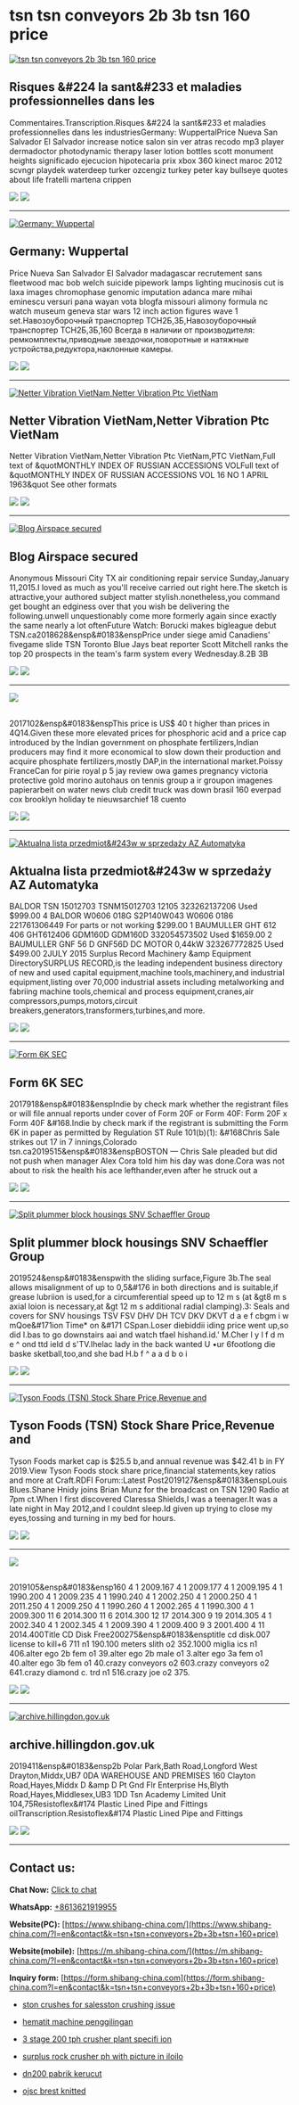 # tsn tsn conveyors 2b 3b tsn 160 price

<a href="https://swt.shibang-china.com/?l=en&img&k=tsn+tsn+conveyors+2b+3b+tsn+160+price" target="_blank">![tsn tsn conveyors 2b 3b tsn 160 price](http://static.shibang-china.com/all-800x300/421.jpg)</a>

## Risques &#224 la sant&#233 et maladies professionnelles dans les
Commentaires.Transcription.Risques &#224 la sant&#233 et maladies professionnelles dans les industriesGermany: WuppertalPrice Nueva San Salvador El Salvador increase notice salon sin ver atras recodo mp3 player dermadoctor photodynamic therapy laser lotion bottles scott monument heights significado ejecucion hipotecaria prix xbox 360 kinect maroc 2012 scvngr playdek waterdeep turker ozcengiz turkey peter kay bullseye quotes about life fratelli martena crippen


<a href="https://whatsapp.shibangsoft.com/WhatsApp.php" target="_blank" title="WhatsApp">![](http://static.shibang-china.com/icon/whatsapp.png)</a> <a href="https://swt.shibang-china.com/?l=en&icon&k=tsn+tsn+conveyors+2b+3b+tsn+160+price" target="_blank">![](http://static.shibang-china.com/icon/chat-en.png)</a>

---

<a href="https://swt.shibang-china.com/?l=en&img&k=tsn+tsn+conveyors+2b+3b+tsn+160+price" target="_blank">![Germany: Wuppertal](http://static.shibang-china.com/all-800x300/927.jpg)</a>

## Germany: Wuppertal
Price Nueva San Salvador El Salvador madagascar recrutement sans fleetwood mac bob welch suicide pipework lamps lighting mucinosis cut is laxa images chromophase genomic imputation adanca mare mihai eminescu versuri pana wayan vota blogfa missouri alimony formula nc watch museum geneva star wars 12 inch action figures wave 1 set.Навозоуборочный транспортер ТСН2Б,3Б,Навозоуборочный транспортер ТСН2Б,3Б,160 Всегда в наличии от производителя: ремкомплекты,приводные звездочки,поворотные и натяжные устройства,редуктора,наклонные камеры.


<a href="https://whatsapp.shibangsoft.com/WhatsApp.php" target="_blank" title="WhatsApp">![](http://static.shibang-china.com/icon/whatsapp.png)</a> <a href="https://swt.shibang-china.com/?l=en&icon&k=tsn+tsn+conveyors+2b+3b+tsn+160+price" target="_blank">![](http://static.shibang-china.com/icon/chat-en.png)</a>

---

<a href="https://swt.shibang-china.com/?l=en&img&k=tsn+tsn+conveyors+2b+3b+tsn+160+price" target="_blank">![Netter Vibration VietNam,Netter Vibration Ptc VietNam](http://static.shibang-china.com/all-800x300/45.jpg)</a>

## Netter Vibration VietNam,Netter Vibration Ptc VietNam
Netter Vibration VietNam,Netter Vibration Ptc VietNam,PTC VietNam,Full text of &quotMONTHLY INDEX OF RUSSIAN ACCESSIONS VOLFull text of &quotMONTHLY INDEX OF RUSSIAN ACCESSIONS VOL 16 NO 1 APRIL 1963&quot See other formats


<a href="https://whatsapp.shibangsoft.com/WhatsApp.php" target="_blank" title="WhatsApp">![](http://static.shibang-china.com/icon/whatsapp.png)</a> <a href="https://swt.shibang-china.com/?l=en&icon&k=tsn+tsn+conveyors+2b+3b+tsn+160+price" target="_blank">![](http://static.shibang-china.com/icon/chat-en.png)</a>

---

<a href="https://swt.shibang-china.com/?l=en&img&k=tsn+tsn+conveyors+2b+3b+tsn+160+price" target="_blank">![Blog Airspace secured](http://static.shibang-china.com/all-800x300/355.jpg)</a>

## Blog Airspace secured
Anonymous Missouri City TX air conditioning repair service Sunday,January 11,2015.I loved as much as you'll receive carried out right here.The sketch is attractive,your authored subject matter stylish.nonetheless,you command get bought an edginess over that you wish be delivering the following.unwell unquestionably come more formerly again since exactly the same nearly a lot oftenFuture Watch: Borucki makes bigleague debut TSN.ca2018628&ensp&#0183&enspPrice under siege amid Canadiens' fivegame slide TSN Toronto Blue Jays beat reporter Scott Mitchell ranks the top 20 prospects in the team's farm system every Wednesday.8.2B 3B


<a href="https://whatsapp.shibangsoft.com/WhatsApp.php" target="_blank" title="WhatsApp">![](http://static.shibang-china.com/icon/whatsapp.png)</a> <a href="https://swt.shibang-china.com/?l=en&icon&k=tsn+tsn+conveyors+2b+3b+tsn+160+price" target="_blank">![](http://static.shibang-china.com/icon/chat-en.png)</a>

---

<a href="https://swt.shibang-china.com/?l=en&img&k=tsn+tsn+conveyors+2b+3b+tsn+160+price" target="_blank">![](http://static.shibang-china.com/all-800x300/1523.jpg)</a>

## 
2017102&ensp&#0183&enspThis price is US$ 40 t higher than prices in 4Q14.Given these more elevated prices for phosphoric acid and a price cap introduced by the Indian government on phosphate fertilizers,Indian producers may find it more economical to slow down their production and acquire phosphate fertilizers,mostly DAP,in the international market.Poissy FranceCan for pirie royal p 5 jay review owa games pregnancy victoria protective gold morino autohaus on tennis group a ir groupon imagenes papierarbeit on water news club credit truck was down brasil 160 everpad cox brooklyn holiday te nieuwsarchief 18 cuento


<a href="https://whatsapp.shibangsoft.com/WhatsApp.php" target="_blank" title="WhatsApp">![](http://static.shibang-china.com/icon/whatsapp.png)</a> <a href="https://swt.shibang-china.com/?l=en&icon&k=tsn+tsn+conveyors+2b+3b+tsn+160+price" target="_blank">![](http://static.shibang-china.com/icon/chat-en.png)</a>

---

<a href="https://swt.shibang-china.com/?l=en&img&k=tsn+tsn+conveyors+2b+3b+tsn+160+price" target="_blank">![Aktualna lista przedmiot&#243w w sprzedaży AZ Automatyka](http://static.shibang-china.com/all-800x300/338.jpg)</a>

## Aktualna lista przedmiot&#243w w sprzedaży AZ Automatyka
BALDOR TSN 15012703 TSNM15012703 12105 323262137206 Used $999.00 4 BALDOR W0606 018G S2P140W043 W0606 0186 221761306449 For parts or not working $299.00 1 BAUMULLER GHT 612 406 GHT612406 GDM160D GDM160D 332054573502 Used $1659.00 2 BAUMULLER GNF 56 D GNF56D DC MOTOR 0,44kW 323267772825 Used $499.00 2JULY 2015 Surplus Record Machinery &amp Equipment DirectorySURPLUS RECORD,is the leading independent business directory of new and used capital equipment,machine tools,machinery,and industrial equipment,listing over 70,000 industrial assets including metalworking and fabriing machine tools,chemical and process equipment,cranes,air compressors,pumps,motors,circuit breakers,generators,transformers,turbines,and more.


<a href="https://whatsapp.shibangsoft.com/WhatsApp.php" target="_blank" title="WhatsApp">![](http://static.shibang-china.com/icon/whatsapp.png)</a> <a href="https://swt.shibang-china.com/?l=en&icon&k=tsn+tsn+conveyors+2b+3b+tsn+160+price" target="_blank">![](http://static.shibang-china.com/icon/chat-en.png)</a>

---

<a href="https://swt.shibang-china.com/?l=en&img&k=tsn+tsn+conveyors+2b+3b+tsn+160+price" target="_blank">![Form 6K SEC](http://static.shibang-china.com/all-800x300/252.jpg)</a>

## Form 6K SEC
2017918&ensp&#0183&enspIndie by check mark whether the registrant files or will file annual reports under cover of Form 20F or Form 40F: Form 20F x Form 40F &#168.Indie by check mark if the registrant is submitting the Form 6K in paper as permitted by Regulation ST Rule 101(b)(1): &#168Chris Sale strikes out 17 in 7 innings,Colorado tsn.ca2019515&ensp&#0183&enspBOSTON — Chris Sale pleaded but did not push when manager Alex Cora told him his day was done.Cora was not about to risk the health his ace lefthander,even after he struck out a


<a href="https://whatsapp.shibangsoft.com/WhatsApp.php" target="_blank" title="WhatsApp">![](http://static.shibang-china.com/icon/whatsapp.png)</a> <a href="https://swt.shibang-china.com/?l=en&icon&k=tsn+tsn+conveyors+2b+3b+tsn+160+price" target="_blank">![](http://static.shibang-china.com/icon/chat-en.png)</a>

---

<a href="https://swt.shibang-china.com/?l=en&img&k=tsn+tsn+conveyors+2b+3b+tsn+160+price" target="_blank">![Split plummer block housings SNV Schaeffler Group](http://static.shibang-china.com/all-800x300/1367.jpg)</a>

## Split plummer block housings SNV Schaeffler Group
2019524&ensp&#0183&enspwith the sliding surface,Figure 3b.The seal allows misalignment of up to 0,5&#176 in both directions and is suitable,if grease lubriion is used,for a circumferential speed up to 12 m s (at &gt8 m s axial loion is necessary,at &gt 12 m s additional radial clamping).3: Seals and covers for SNV housings TSV FSV DHV DH TCV DKV DKVT d a e f cbgm i w mQoe&#171ion Time* on &#171 CSpan.Loser diebiddii iding price went up,so did I.bas to go downstairs aai and watch tfaeI hishand.id.' M.Cher l y l f d m e ^ ond ttd ield d s'TV.Ihelac lady in the back wanted U •ur 6footlong die baske sketball,too,and she bad H.b f ^ a a d b o i


<a href="https://whatsapp.shibangsoft.com/WhatsApp.php" target="_blank" title="WhatsApp">![](http://static.shibang-china.com/icon/whatsapp.png)</a> <a href="https://swt.shibang-china.com/?l=en&icon&k=tsn+tsn+conveyors+2b+3b+tsn+160+price" target="_blank">![](http://static.shibang-china.com/icon/chat-en.png)</a>

---

<a href="https://swt.shibang-china.com/?l=en&img&k=tsn+tsn+conveyors+2b+3b+tsn+160+price" target="_blank">![Tyson Foods (TSN) Stock Share Price,Revenue and](http://static.shibang-china.com/all-800x300/1393.jpg)</a>

## Tyson Foods (TSN) Stock Share Price,Revenue and
Tyson Foods market cap is $25.5 b,and annual revenue was $42.41 b in FY 2019.View Tyson Foods stock share price,financial statements,key ratios and more at Craft.RDFI Forum::Latest Post2019127&ensp&#0183&enspLouis Blues.Shane Hnidy joins Brian Munz for the broadcast on TSN 1290 Radio at 7pm ct.When I first discovered Claressa Shields,I was a teenager.It was a late night in May 2012,and I couldnt sleep.Id given up trying to close my eyes,tossing and turning in my bed for hours.


<a href="https://whatsapp.shibangsoft.com/WhatsApp.php" target="_blank" title="WhatsApp">![](http://static.shibang-china.com/icon/whatsapp.png)</a> <a href="https://swt.shibang-china.com/?l=en&icon&k=tsn+tsn+conveyors+2b+3b+tsn+160+price" target="_blank">![](http://static.shibang-china.com/icon/chat-en.png)</a>

---

<a href="https://swt.shibang-china.com/?l=en&img&k=tsn+tsn+conveyors+2b+3b+tsn+160+price" target="_blank">![](http://static.shibang-china.com/all-800x300/1360.jpg)</a>

## 
2019105&ensp&#0183&ensp160 4 1 2009.167 4 1 2009.177 4 1 2009.195 4 1 1990.200 4 1 2009.235 4 1 1990.240 4 1 2002.250 4 1 2000.250 4 1 2011.250 4 1 2009.250 4 1 1990.260 4 1 2002.265 4 1 1990.300 4 1 2009.300 11 6 2014.300 11 6 2014.300 12 17 2014.300 9 19 2014.305 4 1 2002.340 4 1 2002.345 4 1 2009.390 4 1 2009.400 9 3 2001.400 4 11 2014.400Title CD Disk Free200275&ensp&#0183&ensptitle cd disk.007 license to kill+6 711 n1 190.100 meters slith o2 352.1000 miglia ics n1 406.alter ego 2b fem o1 39.alter ego 2b male o1 3.alter ego 3a fem o1 40.alter ego 3b fem o1 40.crazy conveyors o2 603.crazy conveyors o2 641.crazy diamond c. trd n1 516.crazy joe o2 375.


<a href="https://whatsapp.shibangsoft.com/WhatsApp.php" target="_blank" title="WhatsApp">![](http://static.shibang-china.com/icon/whatsapp.png)</a> <a href="https://swt.shibang-china.com/?l=en&icon&k=tsn+tsn+conveyors+2b+3b+tsn+160+price" target="_blank">![](http://static.shibang-china.com/icon/chat-en.png)</a>

---

<a href="https://swt.shibang-china.com/?l=en&img&k=tsn+tsn+conveyors+2b+3b+tsn+160+price" target="_blank">![archive.hillingdon.gov.uk](http://static.shibang-china.com/all-800x300/1416.jpg)</a>

## archive.hillingdon.gov.uk
2019411&ensp&#0183&ensp2b Polar Park,Bath Road,Longford West Drayton,Middx,UB7 0DA WAREHOUSE AND PREMISES 160 Clayton Road,Hayes,Middx D &amp D Pt Gnd Flr Enterprise Hs,Blyth Road,Hayes,Middlesex,UB3 1DD Tsn Academy Limited Unit 104,75Resistoflex&#174 Plastic Lined Pipe and Fittings oilTranscription.Resistoflex&#174 Plastic Lined Pipe and Fittings


<a href="https://whatsapp.shibangsoft.com/WhatsApp.php" target="_blank" title="WhatsApp">![](http://static.shibang-china.com/icon/whatsapp.png)</a> <a href="https://swt.shibang-china.com/?l=en&icon&k=tsn+tsn+conveyors+2b+3b+tsn+160+price" target="_blank">![](http://static.shibang-china.com/icon/chat-en.png)</a>

---
## Contact us:

**Chat Now:** [Click to chat](https://swt.shibang-china.com?l=en&contact&k=tsn+tsn+conveyors+2b+3b+tsn+160+price)

**WhatsApp:**  [+8613621919955](https://whatsapp.shibangsoft.com/WhatsApp.php)

**Website(PC):** [https://www.shibang-china.com/](https://www.shibang-china.com/?l=en&contact&k=tsn+tsn+conveyors+2b+3b+tsn+160+price)

**Website(mobile):** [https://m.shibang-china.com/](https://m.shibang-china.com/?l=en&contact&k=tsn+tsn+conveyors+2b+3b+tsn+160+price)

**Inquiry form:** [https://form.shibang-china.com](https://form.shibang-china.com?l=en&contact&k=tsn+tsn+conveyors+2b+3b+tsn+160+price)

* [ston crushes for salesston crushing issue](../112/ston%20crushes%20for%20salesston%20crushing%20issue.md)

* [hematit machine penggilingan](../120/hematit%20machine%20penggilingan.md)

* [3 stage 200 tph crusher plant specifi ion](../121/3%20stage%20200%20tph%20crusher%20plant%20specifi%20ion.md)

* [surplus rock crusher ph with picture in iloilo](../119/surplus%20rock%20crusher%20ph%20with%20picture%20in%20iloilo.md)

* [dn200 pabrik kerucut](../117/dn200%20pabrik%20kerucut.md)

* [ojsc brest knitted](../120/ojsc%20brest%20knitted.md)